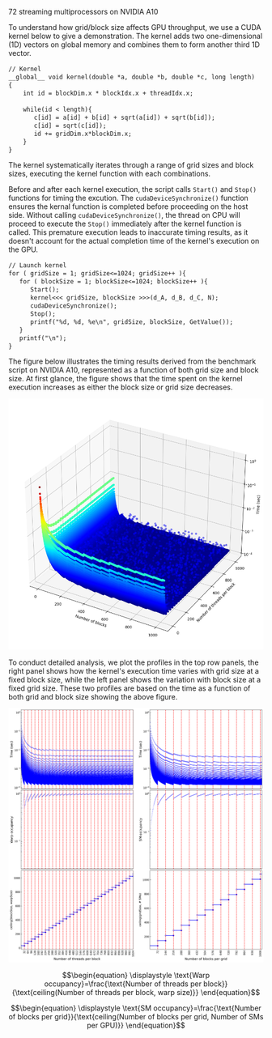 72 streaming multiprocessors on NVIDIA A10

To understand how grid/block size affects GPU throughput, we use a CUDA kernel below to give a demonstration. The kernel adds two one-dimensional (1D) vectors on global memory and combines them to form another third 1D vector.

```cuda=
// Kernel
__global__ void kernel(double *a, double *b, double *c, long length)
{
    int id = blockDim.x * blockIdx.x + threadIdx.x;

    while(id < length){
       c[id] = a[id] + b[id] + sqrt(a[id]) + sqrt(b[id]);
       c[id] = sqrt(c[id]);
       id += gridDim.x*blockDim.x;
    }
}
```

The kernel systematically iterates through a range of grid sizes and block sizes, executing the kernel function with each combinations.

Before and after each kernel execution, the script calls `Start()` and `Stop()` functions for timing the excution. The `cudaDeviceSynchronize()` function ensures the kernal function is completed before proceeding on the host side. Without calling `cudaDeviceSynchronize()`, the thread on CPU will  proceed to execute the `Stop()` immediately after the kernel function is called. This premature execution leads to inaccurate timing results, as it doesn't account for the actual completion time of the kernel's execution on the GPU.
```cuda=
// Launch kernel
for ( gridSize = 1; gridSize<=1024; gridSize++ ){
   for ( blockSize = 1; blockSize<=1024; blockSize++ ){
      Start();
      kernel<<< gridSize, blockSize >>>(d_A, d_B, d_C, N);
      cudaDeviceSynchronize();
      Stop();
      printf("%d, %d, %e\n", gridSize, blockSize, GetValue());
   }
   printf("\n");
}
```

The figure below illustrates the timing results derived from the benchmark script on NVIDIA A10, represented as a function of both grid size and block size. At first glance, the figure shows that the time spent on the kernel execution increases as either the block size or grid size decreases.

![image](https://github.com/zengbs/gpu-find-best-grid-block-configuration/blob/main/fig__3d.png?raw=true)

To conduct detailed analysis, we plot the profiles in the top row panels, the right panel shows how the kernel's execution time varies with grid size at a fixed block size, while the left panel shows the variation with block size at a fixed grid size. These two profiles are based on the time as a function of both grid and block size showing the above figure.


![image](https://github.com/zengbs/gpu-find-best-grid-block-configuration/blob/main/fig__occupancy.png?raw=true)


$$\begin{equation}
\displaystyle
\text{Warp occupancy}=\frac{\text{Number of threads per block}}{\text{ceiling(Number of threads per block, warp size)}}
\end{equation}$$




$$\begin{equation}
\displaystyle
\text{SM occupancy}=\frac{\text{Number of blocks per grid}}{\text{ceiling(Number of blocks per grid, Number of SMs per GPU)}}
\end{equation}$$
